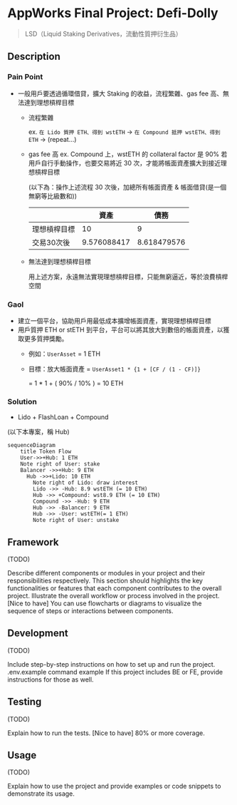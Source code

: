# AppWorks Final Project: Defi-Dolly
> LSD（Liquid Staking Derivatives，流動性質押衍生品）
## Description
### Pain Point
- 一般用戶要透過循環借貸，擴大 Staking 的收益，流程繁雜、gas fee 高、無法達到理想槓桿目標
  - 流程繁雜
    
    ex. `在 Lido 質押 ETH、得到 wstETH` → `在 Compound 抵押 wstETH、得到 ETH` → (repeat…)
  - gas fee 高
    ex. Compound 上，wstETH 的 collateral factor 是 90%
    若用戶自行手動操作，也要交易將近 30 次，才能將帳面資產擴大到接近理想槓桿目標
    
    (以下為：操作上述流程 30 次後，加總所有帳面資產 & 帳面借貸(是一個無窮等比級數和))

    |  | 資產 | 債務 |
    | --- | --- | --- |
    | 理想槓桿目標 | 10 | 9 |
    | 交易30次後 | 9.576088417 |  8.618479576 |
    
  - 無法達到理想槓桿目標
    
    用上述方案，永遠無法實現理想槓桿目標，只能無窮逼近，等於浪費槓桿空間

### Gaol
  - 建立一個平台，協助用戶用最低成本擴增帳面資產，實現理想槓桿目標
  - 用戶質押 ETH or stETH 到平台，平台可以將其放大到數倍的帳面資產，以獲取更多質押獎勵。
    - 例如：`UserAsset` = 1 ETH
    - 目標：放大帳面資產 = `UserAsset1 * {1 + [CF / (1 - CF)]}`
        
        = 1 * 1 + ( 90% / 10% ) = 10 ETH

### Solution
  - Lido + FlashLoan + Compound

(以下本專案，稱 Hub)

  ```mermaid
  sequenceDiagram
      title Token Flow
      User->>+Hub: 1 ETH
      Note right of User: stake
      Balancer ->>+Hub: 9 ETH
        Hub ->>+Lido: 10 ETH
          Note right of Lido: draw interest
          Lido ->> -Hub: 8.9 wstETH (= 10 ETH)
          Hub ->> +Compound: wst8.9 ETH (= 10 ETH)
          Compound ->> -Hub: 9 ETH
          Hub ->> -Balancer: 9 ETH
          Hub ->> -User: wstETH(= 1 ETH)
          Note right of User: unstake
  ```
## Framework
(TODO)

Describe different components or modules in your project and their responsibilities respectively. This section should highlights the key functionalities or features that each component contributes to the overall project.
Illustrate the overall workflow or process involved in the project.
[Nice to have] You can use flowcharts or diagrams to visualize the sequence of steps or interactions between components.
## Development
(TODO)

Include step-by-step instructions on how to set up and run the project.
.env.example
command example
If this project includes BE or FE, provide instructions for those as well.
## Testing
(TODO)

Explain how to run the tests.
[Nice to have] 80% or more coverage.
## Usage
(TODO)

Explain how to use the project and provide examples or code snippets to demonstrate its usage.